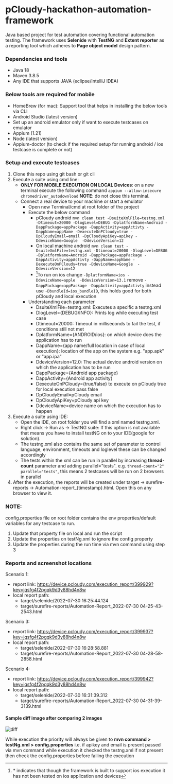 # pCloudy-hackathon-automation-framework
Java based project for test automation covering functional automation testing. The framework uses **Selenide** with **TestNG** and **Extent reporter** as a reporting tool which adheres to **Page object model** design pattern.

### Dependencies and tools
- Java 18
- Maven 3.8.5 
- Any IDE that supports JAVA (eclipse/IntelliJ IDEA)

### Below tools are required for mobile
- HomeBrew (for mac): Support tool that helps in installing the below tools via CLI
- Android Studio (latest version)
- Set up an android emulator only if want to execute testcases on emulator
- Appium (1.21)
- Node (latest version)
- Appium-doctor (to check if the required setup for running android / ios testcase is complete or not)

### Setup and execute testcases

1. Clone this repo using git bash or git cli
2. Execute a suite using cmd line:
    - **ONLY FOR MOBILE EXECUTION ON LOCAL Devices**: on a new terminal execute the following command ``appium --allow-insecure chromedriver_autodownload`` **NOTE**: do not close this terminal.
    - Connect a real device to your machine or start a emulator
        - Open new Terminal/cmd at root folder of the project
        - Execute the below command
          - pCloudy android
            ``mvn clean test -DsuiteXmlFile=testng.xml -Dtimeout=20000 -DlogLevel=DEBUG -DplatformName=Android -DappPackage=appPackage -DappActivity=appActivty -DappName=appName -DexecuteOnPCloudy=true -DpCloudyEmail=email -DpCloudyApiKey=apikey -DdeviceName=Google  -DdeviceVersion=12``
          - On local machine android
            ``mvn clean test -DsuiteXmlFile=testng.xml -Dtimeout=20000 -DlogLevel=DEBUG -DplatformName=Android -DappPackage=appPackage -DappActivity=appActivty -DappName=appName -DexecuteOnPCloudy=true -DdeviceName=Google  -DdeviceVersion=12``
          - [^1]To run on ios change ``-DplatformName=ios -DdeviceName=apple  -DdeviceVersion=13.1`` remove ``-DappPackage=appPackage -DappActivity=appActivty`` instead use ``-DbundleId=ios_bundleID``, this holds good for both pCloudy and local execution
       - Understanding each parameter
         - DsuiteXmlFile=testng.xml: Executes a specific a testng.xml
         - DlogLevel={DEBUG/INFO}: Prints log while executing test case
         - Dtimeout=20000: Timeout in milliseconds to fail the test, if conditions still not met
         - DplatformName={ANDROID/ios}: on which device does the application has to run
         - DappName={app name/full location in case of local execution}: location of the app on the system e.g. "app.apk" or "app.ipa"
         - DdeviceVersion=12.0: The actual device android version on which the application has to be run
         - DappPackage={Android app package}
         - DappActivity={Android app activity}
         - DexecuteOnPCloudy={true/false} to execute on pCloudy true for local execution pass false
         - DpCloudyEmail=pCloudy email
         - DpCloudyApiKey=pCloudy api key
         - DdeviceName=device name on which the execution has to happen
3. Execute a suite using IDE:
     - Open the IDE, on root folder you will find a xml named testng.xml.
     - Right click -> Run as -> TestNG suite: If this option is not available that means you have to install testNG on to your IDE(google for solution).
     - The testng.xml also contains the same set of parameter to control language, environment, timeouts and loglevel these can be changed accordingly
     - The tests within the xml can be run in parallel by increasing **thread-count** parameter and adding parallel="tests". e.g. `thread-count="2" parallel="tests"`, this means 2 testcases will be run on 2 browsers in parallel 
4. After the execution, the reports will be created under target -> surefire-reports -> Automation-report_{timestamp}.html. Open this on any browser to view it.

### NOTE:
config.properties file on root folder contains the env properties/default variables for any testcase to run.
1. Update that property file on local and run the script
2. Update the properties on testNg.xml to ignore the config property
3. Update the properties during the run time via mvn command using step 3

### Reports and screenshot locations

Scenario 1: 
- report link: https://device.pcloudy.com/execution_report/399929?key=jqsfg4f2pgqk9d3y88hd4n8w
- local report path: 
    - target/selenide/2022-07-30 16:25:44.124 
    - target/surefire-reports/Automation-Report_2022-07-30 04-25-43-2543.html

Scenario 3:
- report link: https://device.pcloudy.com/execution_report/399937?key=jqsfg4f2pgqk9d3y88hd4n8w
- local report path:
    - target/selenide/2022-07-30 16:28:58.881
    - target/surefire-reports/Automation-Report_2022-07-30 04-28-58-2858.html

Scenario 4:
- report link: https://device.pcloudy.com/execution_report/399942?key=jqsfg4f2pgqk9d3y88hd4n8w
- local report path:
    - target/selenide/2022-07-30 16:31:39.312
    - target/surefire-reports/Automation-Report_2022-07-30 04-31-39-3139.html


#### Sample diff image after comparing 2 images
![diff](https://user-images.githubusercontent.com/49331044/181908403-2df79e03-83a8-447c-8417-d7bbfd4f205a.png)



While execution the priority will always be given to **mvn command > testNg.xml > config.properties** 
i.e. if apikey and email is present passed via mvn command while execution it checked the testng.xml if not present then check the config.properties before failing the execution

[^1]: \* indicates that though the framework is built to support ios execution it has not been tested on ios application and devices

